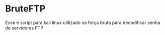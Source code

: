 # BruteFTP
Esse é script para kali linux  utilizado na força bruta para decodificar senha de servidores FTP
